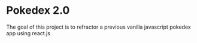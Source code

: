 # Pokedex 2.0

The goal of this project is to refractor a previous vanilla javascript pokedex app using react.js
